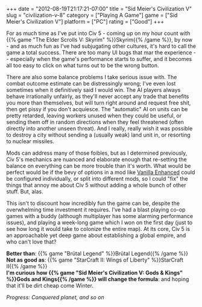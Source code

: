 +++
date = "2012-08-19T21:17:21-07:00"
title = "Sid Meier's Civilization V"
slug = "civilization-v-8"
category = ["Playing A Game"]
game = ["Sid Meier's Civilization V"]
platform = ["PC"]
rating = ["Good"]
+++

For as much time as I've put into Civ 5 - coming up on my hour count with {{% game "The Elder Scrolls V: Skyrim" %}}Skyrim{{% /game %}}, by now - and as much fun as I've had subjugating other cultures, it's hard to call the game a total success.  There are too many UI bugs that mar the experience -- especially when the game's performance starts to suffer, and it becomes all too easy to click on what turns out to be the wrong button.

There are also some balance problems I take serious issue with.  The combat outcome estimate can be distressingly wrong; I've even lost sometimes when it definitively said I would win.  The AI players always behave irrationally unfairly, as they'll never accept any trade that benefits you more than themselves, but will turn right around and request free shit, then get pissy if you don't acquiesce.  The "automatic" AI on units can be pretty retarded, leaving workers unused when they could be useful, or sending them off in random directions when they feel threatened (often directly into another unseen threat).  And I really, really wish it was possible to destroy a city without sending a (usually weak) land unit in, or resorting to nuclear missiles.

Mods can address many of those foibles, but as I determined previously, Civ 5's mechanics are nuanced and elaborate enough that re-setting the balance on everything can be more trouble than it's worth.  What would be perfect would be if the bevy of options in a mod like <a href="http://steamcommunity.com/sharedfiles/filedetails/?id=78295051">Vanilla Enhanced</a> could be configured individually, or split into different mods, so I could "fix" the things that annoy me about Civ 5 without adding a whole bunch of other stuff.  But, alas.

This isn't to discount how incredibly fun the game can be, despite the overwhelming time investment it requires.  I've had a blast playing co-op games with a buddy (although multiplayer has some alarming performance issues), and playing a week-long game which I won on the first day (just to see how long it would take to colonize the entire map).  At its core, Civ 5 is an approachable yet deep game about establishing a global empire, and who can't love that?

<b>Better than</b>: {{% game "Brütal Legend" %}}Brütal Legend{{% /game %}}  
<b>Not as good as</b>: {{% game "StarCraft II: Wings of Liberty" %}}StarCraft II{{% /game %}}  
<b>I'm curious how {{% game "Sid Meier's Civilization V: Gods & Kings" %}}Gods and Kings{{% /game %}} will change the formula</b>: and hoping that it'll be dirt cheap come Winter.

<i>Progress: Conquered planet, and so on</i>
